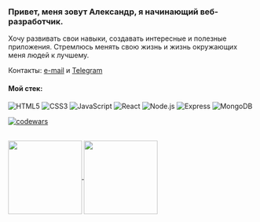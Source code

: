 ### Привет, меня зовут Александр, я начинающий веб-разработчик.

Хочу развивать свои навыки, создавать интересные и полезные приложения. Стремлюсь менять свою жизнь и жизнь окружающих меня людей к лучшему.

Контакты: [e-mail](mailto:job@vhlv.ru) и [Telegram](https://t.me/avhlv)
#### Мой стек:
![HTML5](https://img.shields.io/badge/-HTML5-141130?style=for-the-badge&logo=HTML5&logoColor=FF0000)
![CSS3](https://img.shields.io/badge/-CSS3-141130?style=for-the-badge&logo=CSS3&logoColor=009900)
![JavaScript](https://img.shields.io/badge/-JavaScript-141130?style=for-the-badge&logo=JavaScript&logoColor=yellow)
![React](https://img.shields.io/badge/-React-141130?style=for-the-badge&logo=React)
![Node.js](https://img.shields.io/badge/-Node.js-141130?style=for-the-badge&logo=Node.js)
![Express](https://img.shields.io/badge/-Express-141130?style=for-the-badge&logo=Express)
![MongoDB](https://img.shields.io/badge/-MongoDB-141130?style=for-the-badge&logo=MongoDB)
</br>

[![codewars](https://www.codewars.com/users/ProjectOnGitHub/badges/large)](https://www.codewars.com/users/ProjectOnGitHub)

</br>
<a href="https://github-readme-stats.vercel.app/api?username=ProjectOnGitHub">
  <img height="150" align="center" src="https://github-readme-stats.vercel.app/api?username=ProjectOnGitHub&show_icons=true&hide=issues&custom_title=🏆 Моя статистика" />
</a>
<a href="https://github-readme-stats.vercel.app/api/top-langs/?username=ProjectOnGitHub">
  <img height="150" align="center" src="https://github-readme-stats.vercel.app/api/top-langs/?username=ProjectOnGitHub&layout=compact&custom_title=Популярные языки" />
</a>
